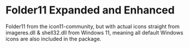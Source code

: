 # Folder11 Expanded and Enhanced

Folder11 from the icon11-community, but with actual icons straight from imageres.dll & shell32.dll from Windows 11, meaning all default Windows icons are also included in the package.
